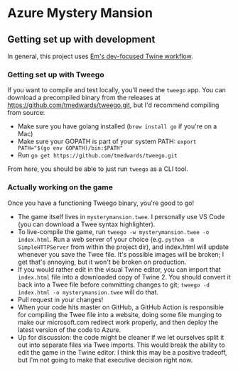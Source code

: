 # Azure Mystery Mansion

## Getting set up with development

In general, this project uses [Em's dev-focused Twine workflow](https://dev.to/lazerwalker/a-modern-developer-s-workflow-for-twine-4imp).

### Getting set up with Tweego

If you want to compile and test locally, you'll need the `tweego` app. You can download a precompiled binary from the releases at https://github.com/tmedwards/tweego.git, but I'd recommend compiling from source:

- Make sure you have golang installed (`brew install go` if you're on a Mac)
- Make sure your GOPATH is part of your system PATH: `export PATH="$(go env GOPATH)/bin:$PATH"`
- Run `go get https://github.com/tmedwards/tweego.git`

From here, you should be able to just run `tweego` as a CLI tool.

### Actually working on the game

Once you have a functioning Tweego binary, you're good to go!

- The game itself lives in `mysterymansion.twee`. I personally use VS Code (you can download a Twee syntax highlighter).
- To live-compile the game, run `tweego -w mysterymansion.twee -o index.html`. Run a web server of your choice (e.g. `python -m SimpleHTTPServer` from within the project dir), and index.html will update whenever you save the Twee file. It's possible images will be broken; I get that's annoying, but it won't be broken on production.
- If you would rather edit in the visual Twine editor, you can import that `index.html` file into a downloaded copy of Twine 2. You should convert it back into a Twee file before committing changes to git; `tweego -d index.html -o mysterymansion.twee` will do that.
- Pull request in your changes!
- When your code hits master on GitHub, a GitHub Action is responsible for compiling the Twee file into a website, doing some file munging to make our microsoft.com redirect work properly, and then deploy the latest version of the code to Azure.
- Up for discussion: the code might be cleaner if we let ourselves split it out into separate files via Twee imports. This would break the ability to edit the game in the Twine editor. I think this may be a positive tradeoff, but I'm not going to make that executive decision right now.
